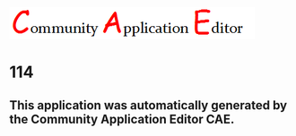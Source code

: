 ![CAE](https://github.com/CAETESTRWTH/CAE-Deployment-Temp/blob/master/img/logo.png)  

114
===================


This application was automatically generated by the Community Application Editor CAE.  
---------------
